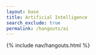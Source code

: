 ```yaml
---
layout: base
title: Artificial Intelligence
search_exclude: true
permalink: /hangouts/ai
---
```


{% include nav/hangouts.html %}